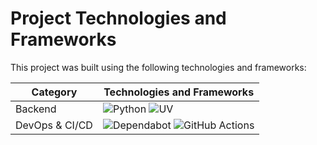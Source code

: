 # Project Technologies and Frameworks

This project was built using the following technologies and frameworks:

| Category       | Technologies and Frameworks                                                                                                                                                                                                                             |
| -------------- | ------------------------------------------------------------------------------------------------------------------------------------------------------------------------------------------------------------------------------------------------------- |
| Backend        | ![Python](https://img.shields.io/badge/python-3670A0?style=for-the-badge&logo=python&logoColor=ffdd54) ![UV](https://img.shields.io/badge/uv-%23150458.svg?style=for-the-badge&logo=uv&logoColor=white)                                                 |
| DevOps & CI/CD | ![Dependabot](https://img.shields.io/badge/dependabot-025E8C?style=for-the-badge&logo=dependabot&logoColor=white) ![GitHub Actions](https://img.shields.io/badge/github%20actions-%232671E5.svg?style=for-the-badge&logo=githubactions&logoColor=white) |
